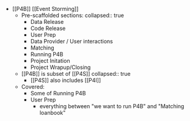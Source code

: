 - [[P4B]] [[Event Storming]]
	- Pre-scaffolded sections:
	  collapsed:: true
		- Data Release
		- Code Release
		- User Prep
		- Data Provider / User interactions
		- Matching
		- Running P4B
		- Project Initation
		- Project Wrapup/Closing
	- [[P4B]] is subset of [[P4S]]
	  collapsed:: true
		- [[P4S]] also includes [[P4I]]
	- Covered:
		- Some of Running P4B
		- User Prep
			- everything between "we want to run P4B" and "Matching loanbook"